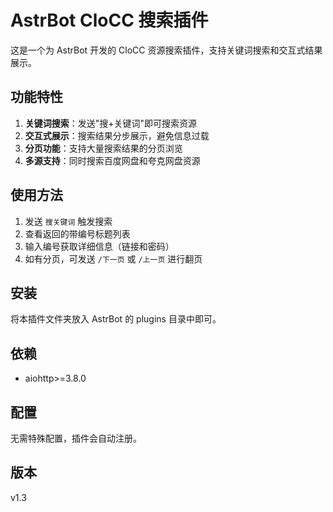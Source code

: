 # AstrBot CloCC 搜索插件

这是一个为 AstrBot 开发的 CloCC 资源搜索插件，支持关键词搜索和交互式结果展示。

## 功能特性

1. **关键词搜索**：发送"搜+关键词"即可搜索资源
2. **交互式展示**：搜索结果分步展示，避免信息过载
3. **分页功能**：支持大量搜索结果的分页浏览
4. **多源支持**：同时搜索百度网盘和夸克网盘资源

## 使用方法

1. 发送 `搜关键词` 触发搜索
2. 查看返回的带编号标题列表
3. 输入编号获取详细信息（链接和密码）
4. 如有分页，可发送 `/下一页` 或 `/上一页` 进行翻页

## 安装

将本插件文件夹放入 AstrBot 的 plugins 目录中即可。

## 依赖

- aiohttp>=3.8.0

## 配置

无需特殊配置，插件会自动注册。

## 版本

v1.3